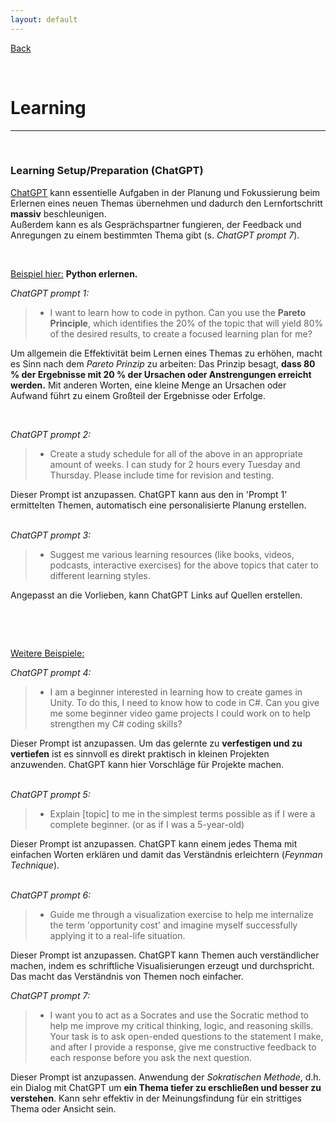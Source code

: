 ```yaml
---
layout: default
---
```


[Back](../)

&nbsp;

# Learning
---

&nbsp;

<a name="l1-1"></a>
### Learning Setup/Preparation (ChatGPT)  

[ChatGPT](https://chat.openai.com/) kann essentielle Aufgaben in der Planung und Fokussierung beim Erlernen eines neuen Themas übernehmen und dadurch den Lernfortschritt **massiv** beschleunigen.  
Außerdem kann es als Gesprächspartner fungieren, der Feedback und Anregungen zu einem bestimmten Thema gibt (s. *ChatGPT prompt 7*).  

&nbsp;

<u>Beispiel hier:</u> **Python erlernen.**  

*ChatGPT prompt 1:*
> - I want to learn how to code in python. Can you use the **Pareto Principle**, which identifies the 20% of the topic that will yield 80% of the desired results, to create a focused learning plan for me?

Um allgemein die Effektivität beim Lernen eines Themas zu erhöhen, macht es Sinn nach dem *Pareto Prinzip* zu arbeiten: Das Prinzip besagt, **dass 80 % der Ergebnisse mit 20 % der Ursachen oder Anstrengungen  erreicht werden.** Mit anderen Worten, eine kleine Menge an Ursachen oder Aufwand führt zu einem Großteil der Ergebnisse oder Erfolge.

&nbsp;

*ChatGPT prompt 2:*
> - Create a study schedule for all of the above in an appropriate amount of weeks. I can study for 2 hours every Tuesday and Thursday. Please include time for revision and testing.

Dieser Prompt ist anzupassen. ChatGPT kann aus den in 'Prompt 1' ermittelten Themen, automatisch eine personalisierte Planung erstellen.  
&nbsp;

*ChatGPT prompt 3:*
> - Suggest me various learning resources (like books, videos, podcasts, interactive exercises) for the above topics that cater to different learning styles.  

Angepasst an die Vorlieben, kann ChatGPT Links auf Quellen erstellen.  

&nbsp;

&nbsp;

<u>Weitere Beispiele:</u>

*ChatGPT prompt 4:*
> - I am a beginner interested in learning how to create games in Unity. To do this, I need to know how to code in C#. Can you give me some beginner video game projects I could work on to help strengthen my C# coding skills?  

Dieser Prompt ist anzupassen. Um das gelernte zu **verfestigen und zu vertiefen** ist es sinnvoll es direkt praktisch in kleinen Projekten anzuwenden. ChatGPT kann hier Vorschläge für Projekte machen.  
&nbsp;

*ChatGPT prompt 5:*
> -  Explain [topic] to me in the simplest terms possible as if I were a complete beginner. (or as if I was a 5-year-old)

Dieser Prompt ist anzupassen. ChatGPT kann einem jedes Thema mit einfachen Worten erklären und damit das Verständnis erleichtern (*Feynman Technique*).  
&nbsp;

*ChatGPT prompt 6:*
> - Guide me through a visualization exercise to help me internalize the term 'opportunity cost' and imagine myself successfully applying it to a real-life situation.

Dieser Prompt ist anzupassen. ChatGPT kann Themen auch verständlicher machen, indem es schriftliche Visualisierungen erzeugt und durchspricht. Das macht das Verständnis von Themen noch einfacher. 
&nbsp;

*ChatGPT prompt 7:*
> - I want you to act as a Socrates and use the Socratic method to help me improve my critical thinking, logic, and reasoning skills. Your task is to ask open-ended questions to the statement I make, and after I provide a response, give me constructive feedback to each response before you ask the next question.  

Dieser Prompt ist anzupassen. Anwendung der *Sokratischen Methode*, d.h. ein Dialog mit ChatGPT um **ein Thema tiefer zu erschließen und besser zu verstehen**. Kann sehr effektiv in der Meinungsfindung für ein strittiges Thema oder Ansicht sein.
